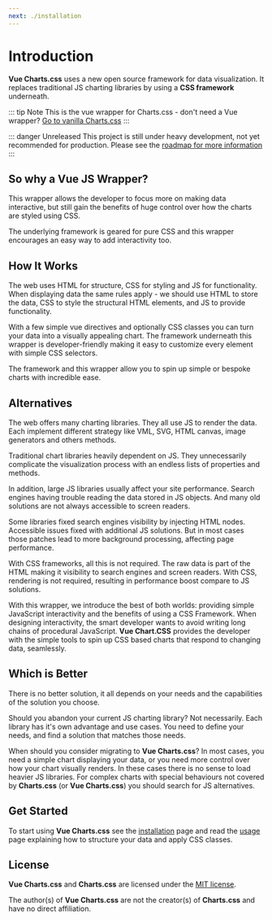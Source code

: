 ```yaml
---
next: ./installation
---
```



# Introduction

**Vue Charts.css** uses a new open source framework for data visualization. It replaces traditional JS charting libraries by using a **CSS framework** underneath.


::: tip Note
This is the vue wrapper for Charts.css - don't need a Vue wrapper? <a target="_blank" href="https://github.com/ChartsCSS/charts.css">Go to vanilla Charts.css</a>
:::

::: danger Unreleased
This project is still under heavy development, not yet recommended for production. Please see the [roadmap for more information](/development/roadmap/)
:::

## So why a Vue JS Wrapper?

This wrapper allows the developer to focus more on making data interactive, but still gain the benefits of huge control over how the charts are styled using CSS.

The underlying framework is geared for pure CSS and this wrapper encourages an easy way to add interactivity too.

## How It Works

The web uses HTML for structure, CSS for styling and JS for functionality. When displaying data the same rules apply - we should use HTML to store the data, CSS to style the structural HTML elements, and JS to provide functionality.

With a few simple vue directives and optionally CSS classes you can turn your data into a visually appealing chart. The framework underneath this wrapper is developer-friendly making it easy to customize every element with simple CSS selectors.

The framework and this wrapper allow you to spin up simple or bespoke charts with incredible ease.

## Alternatives

The web offers many charting libraries. They all use JS to render the data. Each implement different strategy like VML, SVG, HTML canvas, image generators and others methods.

Traditional chart libraries heavily dependent on JS. They unnecessarily complicate the visualization process with an endless lists of properties and methods.

In addition, large JS libraries usually affect your site performance. Search engines having trouble reading the data stored in JS objects. And many old solutions are not always accessible to screen readers.

Some libraries fixed search engines visibility by injecting HTML nodes. Accessible issues fixed with additional JS solutions. But in most cases those patches lead to more background processing, affecting page performance.

With CSS frameworks, all this is not required. The raw data is part of the HTML making it visibility to search engines and screen readers. With CSS, rendering is not required, resulting in performance boost compare to JS solutions.

With this wrapper, we introduce the best of both worlds: providing simple JavaScript interactivity and the benefits of using a CSS Framework. When designing interactivity, the smart developer wants to avoid writing long chains of procedural JavaScript. **Vue Chart.CSS** provides the developer with the simple tools to spin up CSS based charts that respond to changing data, seamlessly.

## Which is Better

There is no better solution, it all depends on your needs and the capabilities of the solution you choose.

Should you abandon your current JS charting library? Not necessarily. Each library has it's own advantage and use cases. You need to define your needs, and find a solution that matches those needs.

When should you consider migrating to **Vue Charts.css**? In most cases, you need a simple chart displaying your data, or you need more control over how your chart visually renders. In these cases there is no sense to load heavier JS libraries. For complex charts with special behaviours not covered by **Charts.css** (or **Vue Charts.css**) you should search for JS alternatives.

## Get Started

To start using **Vue Charts.css** see the [installation](/get-started/installation/) page and read the [usage](/get-started/usage/) page explaining how to structure your data and apply CSS classes.

## License

**Vue Charts.css** and **Charts.css** are licensed under the [MIT license](https://opensource.org/licenses/MIT).

The author(s) of **Vue Charts.css** are not the creator(s) of **Charts.css** and have no direct affiliation.

